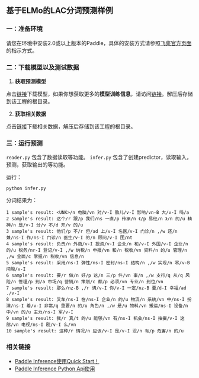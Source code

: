 ## 基于ELMo的LAC分词预测样例

### 一：准备环境

请您在环境中安装2.0或以上版本的Paddle，具体的安装方式请参照[飞桨官方页面](https://www.paddlepaddle.org.cn/)的指示方式。

### 二：下载模型以及测试数据


1) **获取预测模型**

点击[链接](https://paddle-inference-dist.bj.bcebos.com/inference_demo/python/elmo/elmo.tgz)下载模型，如果你想获取更多的**模型训练信息**，请访问[链接](https://github.com/PaddlePaddle/models/tree/release/1.8/PaddleNLP/pretrain_language_models/ELMo)。解压后存储到该工程的根目录。

2) **获取相关数据**

点击[链接](https://paddle-inference-dist.bj.bcebos.com/inference_demo/python/elmo/elmo_data.tgz)下载相关数据，解压后存储到该工程的根目录。

### 三：运行预测

`reader.py` 包含了数据读取等功能。
`infer.py` 包含了创建predictor，读取输入，预测，获取输出的等功能。

运行：
```
python infer.py
```

分词结果为： 

```
1 sample's result: <UNK>/n 电脑/vn 对/v-I 胎儿/v-I 影响/vn-B 大/v-I 吗/a
2 sample's result: 这个/r 跟/p 我们/ns 一直/p 传承/n 《/p 易经/n 》/n 的/u 精神/n 是/v-I 分/v 不/d 开/v 的/u
3 sample's result: 他们/p 不/r 但/ad 上/v-I 名医/v-I 门诊/n ,/w 还/n 兼/ns-I 作/ns-I 门诊/n 医生/v-I 的/n 顾问/v-I 团/nt
4 sample's result: 负责/n 外商/v-I 投资/v-I 企业/n 和/v-I 外国/v-I 企业/n 的/u 税务/nr-I 登记/v-I ,/w 纳税/n 申报/vn 和/n 税收/vn 资料/n 的/u 管理/n ,/w 全面/c 掌握/n 税收/vn 信息/n
5 sample's result: 采用/ns-I 弹性/ns-I 密封/ns-I 结构/n ,/w 实现/n 零/v-B 间隙/v-I
6 sample's result: 要/r 做/n 好/p 这/n 三/p 件/vn 事/n ,/w 支行/q 从/q 风险/n 管理/p 到/a 市场/q 营销/n 策划/c 都/p 必须/vn 专业/n 到位/vn
7 sample's result: 那么/nz-B ,/r 请/v-I 你/v-I 一定/nz-B 要/d-I 幸福/ad ./v-I
8 sample's result: 叉车/ns-I 在/ns-I 企业/n 的/u 物流/n 系统/vn 中/ns-I 扮演/ns-I 着/v-I 非常/q 重要/n 的/u 角色/n ,/w 是/u 物料/vn 搬运/ns-I 设备/n 中/vn 的/u 主力/ns-I 军/v-I
9 sample's result: 我/r 真/t 的/u 能够/vn 有/ns-I 机会/ns-I 拍摄/v-I 这部/vn 电视/ns-I 剧/v-I 么/vn
10 sample's result: 这种/r 情况/n 应该/v-I 是/v-I 没/n 有/p 危害/n 的/u
```

### 相关链接
- [Paddle Inference使用Quick Start！]()
- [Paddle Inference Python Api使用]()

